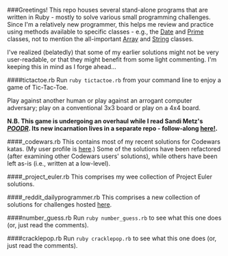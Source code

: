###Greetings!
This repo houses several stand-alone programs that are written in Ruby - mostly to solve various small programming challenges. Since I'm a relatively new programmer, this helps me review and practice using methods available to specific classes - e.g., the [Date](http://ruby-doc.org/stdlib-2.0.0/libdoc/date/rdoc/Date.html) and [Prime](http://ruby-doc.org/stdlib-2.2.0/libdoc/prime/rdoc/Prime.html) classes, not to mention the all-important [Array](http://ruby-doc.org/core-2.2.0/Array.html) and [String](http://ruby-doc.org/core-2.2.1/String.html) classes.

I've realized (belatedly) that some of my earlier solutions might not be very user-readable, or that they might benefit from some light commenting. I'm keeping this in mind as I forge ahead...

####tictactoe.rb
Run `ruby tictactoe.rb` from your command line to enjoy a game of Tic-Tac-Toe.

Play against another human or play against an arrogant computer adversary; play on a conventional 3x3 board or play on a 4x4 board.

**N.B. This game is undergoing an overhaul while I read Sandi Metz's [*POODR*](http://www.poodr.com/). Its new incarnation lives in a separate repo - follow-along [here!](https://github.com/eirinikos/modular-tictactoe).**

####_codewars.rb
This contains most of my recent solutions for Codewars katas.
(My user profile is [here](http://www.codewars.com/users/eirinikos).)
Some of the solutions have been refactored (after examining other Codewars users' solutions), while others have been left as-is (i.e., written at a low-level).

####_project_euler.rb
This comprises my wee collection of Project Euler solutions.

####_reddit_dailyprogrammer.rb
This comprises a new collection of solutions for challenges hosted [here](https://www.reddit.com/r/dailyprogrammer).

####number_guess.rb
Run `ruby number_guess.rb` to see what this one does (or, just read the comments).

####cracklepop.rb
Run `ruby cracklepop.rb` to see what this one does (or, just read the comments).